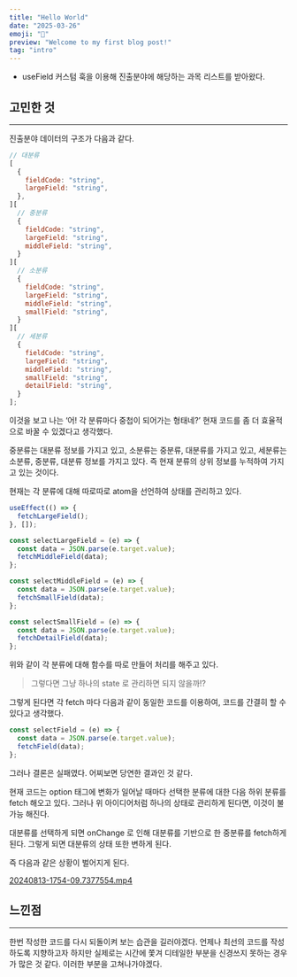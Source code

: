```yaml
---
title: "Hello World"
date: "2025-03-26"
emoji: "👋"
preview: "Welcome to my first blog post!"
tag: "intro"
---
```


- useField 커스텀 훅을 이용해 진출분야에 해당하는 과목 리스트를 받아왔다.

## 고민한 것

---

진출분야 데이터의 구조가 다음과 같다.

```jsx
// 대분류
[
  {
    fieldCode: "string",
    largeField: "string",
  },
][
  // 중분류
  {
    fieldCode: "string",
    largeField: "string",
    middleField: "string",
  }
][
  // 소분류
  {
    fieldCode: "string",
    largeField: "string",
    middleField: "string",
    smallField: "string",
  }
][
  // 세분류
  {
    fieldCode: "string",
    largeField: "string",
    middleField: "string",
    smallField: "string",
    detailField: "string",
  }
];
```

이것을 보고 나는 ‘어! 각 분류마다 중첩이 되어가는 형태네?’ 현재 코드를 좀 더 효율적으로 바꿀 수 있겠다고 생각했다.

중분류는 대분류 정보를 가지고 있고, 소분류는 중분류, 대분류를 가지고 있고, 세분류는 소분류, 중분류, 대분류 정보를 가지고 있다. 즉 현재 분류의 상위 정보를 누적하여 가지고 있는 것이다.

현재는 각 분류에 대해 따로따로 atom을 선언하여 상태를 관리하고 있다.

```jsx
useEffect(() => {
  fetchLargeField();
}, []);

const selectLargeField = (e) => {
  const data = JSON.parse(e.target.value);
  fetchMiddleField(data);
};

const selectMiddleField = (e) => {
  const data = JSON.parse(e.target.value);
  fetchSmallField(data);
};

const selectSmallField = (e) => {
  const data = JSON.parse(e.target.value);
  fetchDetailField(data);
};
```

위와 같이 각 분류에 대해 함수를 따로 만들어 처리를 해주고 있다.

> 그렇다면 그냥 하나의 state 로 관리하면 되지 않을까!?

그렇게 된다면 각 fetch 마다 다음과 같이 동일한 코드를 이용하여, 코드를 간결히 할 수 있다고 생각했다.

```jsx
const selectField = (e) => {
  const data = JSON.parse(e.target.value);
  fetchField(data);
};
```

그러나 결론은 실패였다. 어찌보면 당연한 결과인 것 같다.

현재 코드는 option 태그에 변화가 일어날 때마다 선택한 분류에 대한 다음 하위 분류를 fetch 해오고 있다. 그러나 위 아이디어처럼 하나의 상태로 관리하게 된다면, 이것이 불가능 해진다.

대분류를 선택하게 되면 onChange 로 인해 대분류를 기반으로 한 중분류를 fetch하게 된다. 그렇게 되면 대분류의 상태 또한 변하게 된다.

즉 다음과 같은 상황이 벌어지게 된다.

[20240813-1754-09.7377554.mp4](https://prod-files-secure.s3.us-west-2.amazonaws.com/2611c896-b1a2-4631-8369-03a1e93c7ca4/099f6781-6928-4f5a-af21-ea049534d30e/20240813-1754-09.7377554.mp4)

## 느낀점

---

한번 작성한 코드를 다시 되돌이켜 보는 습관을 길러야겠다. 언제나 최선의 코드를 작성하도록 지향하고자 하지만 실제로는 시간에 쫓겨 디테일한 부분을 신경쓰지 못하는 경우가 많은 것 같다. 이러한 부분을 고쳐나가야겠다.
